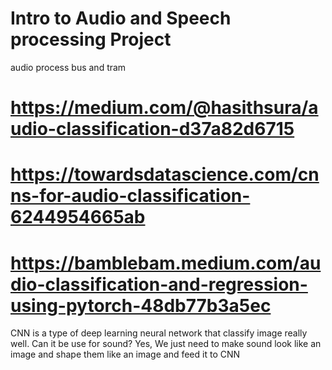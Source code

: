 # Intro to Audio and Speech processing Project
audio process bus and tram

# https://medium.com/@hasithsura/audio-classification-d37a82d6715
# https://towardsdatascience.com/cnns-for-audio-classification-6244954665ab
# https://bamblebam.medium.com/audio-classification-and-regression-using-pytorch-48db77b3a5ec
CNN is a type of deep learning neural network that classify image really well.
Can it be use for sound? Yes, We just need to make sound look like an image and shape them like an image and feed it to CNN 